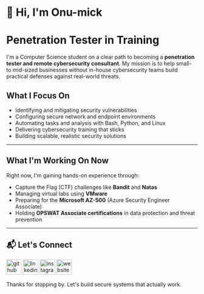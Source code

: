 # 👋 Hi, I'm Onu-mick

# Penetration Tester in Training

I'm a Computer Science student on a clear path to becoming a **penetration tester and remote cybersecurity consultant**. My mission is to help small- to mid-sized businesses without in-house cybersecurity teams build practical defenses against real-world threats.

## What I Focus On

- Identifying and mitigating security vulnerabilities
- Configuring secure network and endpoint environments
- Automating tasks and analysis with Bash, Python, and Linux
- Delivering cybersecurity training that sticks
- Building scalable, realistic security solutions

---

## What I'm Working On Now

Right now, I'm gaining hands-on experience through:

- Capture the Flag (CTF) challenges like **Bandit** and **Natas**
- Managing virtual labs using **VMware**
- Preparing for the **Microsoft AZ-500** (Azure Security Engineer Associate)
- Holding **OPSWAT Associate certifications** in data protection and threat prevention

---

## 📬 Let's Connect

[<img src='https://cdn.jsdelivr.net/npm/simple-icons@3.0.1/icons/github.svg' alt='github' height='40'>](https://github.com/https://github.com/onumick)  [<img src='https://cdn.jsdelivr.net/npm/simple-icons@3.0.1/icons/linkedin.svg' alt='linkedin' height='40'>](https://www.linkedin.com/in/https://linkedin.com/in/onumick/)  [<img src='https://cdn.jsdelivr.net/npm/simple-icons@3.0.1/icons/instagram.svg' alt='instagram' height='40'>](https://www.instagram.com/https://www.instagram.com/onumickofficial//)  [<img src='https://cdn.jsdelivr.net/npm/simple-icons@3.0.1/icons/icloud.svg' alt='website' height='40'>](https://onumick.me)  

Thanks for stopping by. Let's build secure systems that actually work.
